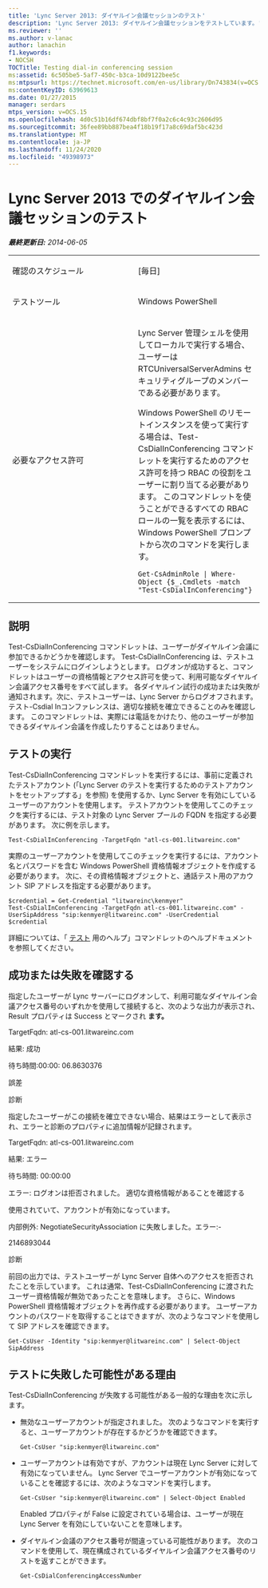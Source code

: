 ```yaml
---
title: 'Lync Server 2013: ダイヤルイン会議セッションのテスト'
description: 'Lync Server 2013: ダイヤルイン会議セッションをテストしています。'
ms.reviewer: ''
ms.author: v-lanac
author: lanachin
f1.keywords:
- NOCSH
TOCTitle: Testing dial-in conferencing session
ms:assetid: 6c505be5-5af7-450c-b3ca-10d9122bee5c
ms:mtpsurl: https://technet.microsoft.com/en-us/library/Dn743834(v=OCS.15)
ms:contentKeyID: 63969613
ms.date: 01/27/2015
manager: serdars
mtps_version: v=OCS.15
ms.openlocfilehash: 4d0c51b16df674dbf8bf7f0a2c6c4c93c2606d95
ms.sourcegitcommit: 36fee89bb887bea4f18b19f17a8c69daf5bc423d
ms.translationtype: MT
ms.contentlocale: ja-JP
ms.lasthandoff: 11/24/2020
ms.locfileid: "49398973"
---
```

# <a name="testing-dial-in-conferencing-session-in-lync-server-2013"></a>Lync Server 2013 でのダイヤルイン会議セッションのテスト

<div data-xmlns="http://www.w3.org/1999/xhtml">

<div class="topic" data-xmlns="http://www.w3.org/1999/xhtml" data-msxsl="urn:schemas-microsoft-com:xslt" data-cs="https://msdn.microsoft.com/">

<div data-asp="https://msdn2.microsoft.com/asp">



</div>

<div id="mainSection">

<div id="mainBody">

<span> </span>

_**最終更新日:** 2014-06-05_


<table>
<colgroup>
<col style="width: 50%" />
<col style="width: 50%" />
</colgroup>
<tbody>
<tr class="odd">
<td><p>確認のスケジュール</p></td>
<td><p>[毎日]</p></td>
</tr>
<tr class="even">
<td><p>テストツール</p></td>
<td><p>Windows PowerShell</p></td>
</tr>
<tr class="odd">
<td><p>必要なアクセス許可</p></td>
<td><p>Lync Server 管理シェルを使用してローカルで実行する場合、ユーザーは RTCUniversalServerAdmins セキュリティグループのメンバーである必要があります。</p>
<p>Windows PowerShell のリモートインスタンスを使って実行する場合は、Test-CsDialInConferencing コマンドレットを実行するためのアクセス許可を持つ RBAC の役割をユーザーに割り当てる必要があります。 このコマンドレットを使うことができるすべての RBAC ロールの一覧を表示するには、Windows PowerShell プロンプトから次のコマンドを実行します。</p>
<pre><code>Get-CsAdminRole | Where-Object {$_.Cmdlets -match &quot;Test-CsDialInConferencing&quot;}</code></pre></td>
</tr>
</tbody>
</table>


<div>

## <a name="description"></a>説明

Test-CsDialInConferencing コマンドレットは、ユーザーがダイヤルイン会議に参加できるかどうかを確認します。 Test-CsDialInConferencing は、テストユーザーをシステムにログインしようとします。 ログオンが成功すると、コマンドレットはユーザーの資格情報とアクセス許可を使って、利用可能なダイヤルイン会議アクセス番号をすべて試します。 各ダイヤルイン試行の成功または失敗が通知されます。次に、テストユーザーは、Lync Server からログオフされます。テスト-Csdial Inコンファレンスは、適切な接続を確立できることのみを確認します。 このコマンドレットは、実際には電話をかけたり、他のユーザーが参加できるダイヤルイン会議を作成したりすることはありません。

</div>

<div>

## <a name="running-the-test"></a>テストの実行

Test-CsDialInConferencing コマンドレットを実行するには、事前に定義されたテストアカウント (「Lync Server のテストを実行するためのテストアカウントをセットアップする」を参照) を使用するか、Lync Server を有効にしているユーザーのアカウントを使用します。 テストアカウントを使用してこのチェックを実行するには、テスト対象の Lync Server プールの FQDN を指定する必要があります。 次に例を示します。

    Test-CsDialInConferencing -TargetFqdn "atl-cs-001.litwareinc.com" 

実際のユーザーアカウントを使用してこのチェックを実行するには、アカウント名とパスワードを含む Windows PowerShell 資格情報オブジェクトを作成する必要があります。 次に、その資格情報オブジェクトと、通話テスト用のアカウント SIP アドレスを指定する必要があります。

    $credential = Get-Credential "litwareinc\kenmyer"
    Test-CsDialInConferencing -TargetFqdn atl-cs-001.litwareinc.com" -UserSipAddress "sip:kenmyer@litwareinc.com" -UserCredential $credential

詳細については、「 [テスト](https://docs.microsoft.com/powershell/module/skype/Test-CsDialInConferencing) 用のヘルプ」コマンドレットのヘルプドキュメントを参照してください。

</div>

<div>

## <a name="determining-success-or-failure"></a>成功または失敗を確認する

指定したユーザーが Lync サーバーにログオンして、利用可能なダイヤルイン会議アクセス番号のいずれかを使用して接続すると、次のような出力が表示され、Result プロパティは Success とマークされ **ます。**

TargetFqdn: atl-cs-001.litwareinc.com

結果: 成功

待ち時間:00:00: 06.8630376

誤差

診断

指定したユーザーがこの接続を確立できない場合、結果はエラーとして表示され、エラーと診断のプロパティに追加情報が記録されます。

TargetFqdn: atl-cs-001.litwareinc.com

結果: エラー

待ち時間: 00:00:00

エラー: ログオンは拒否されました。 適切な資格情報があることを確認する

使用されていて、アカウントが有効になっています。

内部例外: NegotiateSecurityAssociation に失敗しました。エラー:-

2146893044

診断

前回の出力では、テストユーザーが Lync Server 自体へのアクセスを拒否されたことを示しています。 これは通常、Test-CsDialInConferencing に渡されたユーザー資格情報が無効であったことを意味します。 さらに、Windows PowerShell 資格情報オブジェクトを再作成する必要があります。 ユーザーアカウントのパスワードを取得することはできますが、次のようなコマンドを使用して SIP アドレスを確認できます。

    Get-CsUser -Identity "sip:kenmyer@litwareinc.com" | Select-Object SipAddress

</div>

<div>

## <a name="reasons-why-the-test-might-have-failed"></a>テストに失敗した可能性がある理由

Test-CsDialInConferencing が失敗する可能性がある一般的な理由を次に示します。

  - 無効なユーザーアカウントが指定されました。 次のようなコマンドを実行すると、ユーザーアカウントが存在するかどうかを確認できます。
    
        Get-CsUser "sip:kenmyer@litwareinc.com"

  - ユーザーアカウントは有効ですが、アカウントは現在 Lync Server に対して有効になっていません。 Lync Server でユーザーアカウントが有効になっていることを確認するには、次のようなコマンドを実行します。
    
        Get-CsUser "sip:kenmyer@litwareinc.com" | Select-Object Enabled
    
    Enabled プロパティが False に設定されている場合は、ユーザーが現在 Lync Server を有効にしていないことを意味します。

  - ダイヤルイン会議のアクセス番号が間違っている可能性があります。 次のコマンドを使用して、現在構成されているダイヤルイン会議アクセス番号のリストを返すことができます。
    
        Get-CsDialConferencingAccessNumber

</div>

</div>

<span> </span>

</div>

</div>

</div>

